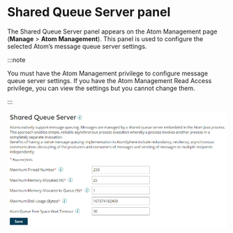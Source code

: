 # Shared Queue Server panel

<head>
  <meta name="guidename" content="Integration"/>
  <meta name="context" content="GUID-3a906c55-eecc-4bdc-98e1-62cab1078643"/>
</head>

The Shared Queue Server panel appears on the Atom Management page \(**Manage** \> **Atom Management**\). This panel is used to configure the selected Atom’s message queue server settings.

:::note

You must have the Atom Management privilege to configure message queue server settings. If you have the Atom Management Read Access privilege, you can view the settings but you cannot change them.

:::

![Shared Queue Server configuration panel.](../Images/manage-db-shared-queue-server-settings-basic_9fdf0317-6823-477d-b3e9-7f5ba7aeb317.jpg)
